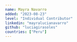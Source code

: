 ```yaml
---
name: Mayra Navarro
added: "2023-08-23"
level: "Individual Contributor"
linkedin: "mayralucianavarro"
github: "luciagirasoles"
countries: ["Peru"]
---
```

